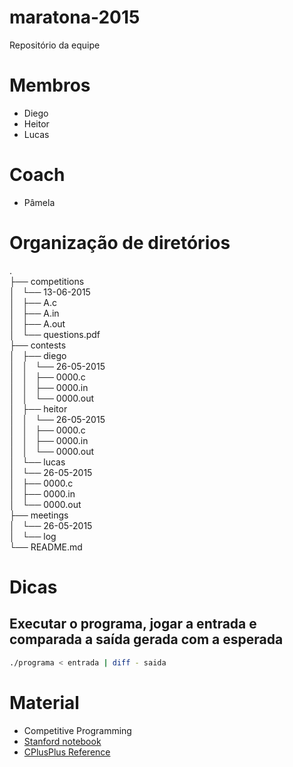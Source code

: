 # maratona-2015
Repositório da equipe

# Membros
* Diego
* Heitor
* Lucas

# Coach
* Pâmela

# Organização de diretórios
.  
├── competitions  
│   └── 13-06-2015  
│       ├── A.c  
│       ├── A.in  
│       ├── A.out  
│       └── questions.pdf  
├── contests  
│   ├── diego  
│   │   └── 26-05-2015  
│   │       ├── 0000.c  
│   │       ├── 0000.in  
│   │       └── 0000.out  
│   ├── heitor  
│   │   └── 26-05-2015  
│   │       ├── 0000.c  
│   │       ├── 0000.in  
│   │       └── 0000.out  
│   └── lucas  
│       └── 26-05-2015  
│           ├── 0000.c  
│           ├── 0000.in  
│           └── 0000.out  
├── meetings  
│   └── 26-05-2015  
│       └── log  
└── README.md  

# Dicas
## Executar o programa, jogar a entrada e comparada a saída gerada com a esperada
```bash
./programa < entrada | diff - saida
```
# Material
* Competitive Programming
* [Stanford notebook](http://stanford.edu/~liszt90/acm/notebook.html)
* [CPlusPlus Reference](http://www.cplusplus.com/reference/)

